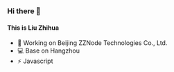 ### Hi there 👋
#### This is Liu Zhihua

- 🏢 Working on Beijing ZZNode Technologies Co., Ltd. 
- 💻 Base on Hangzhou
- ⚡ Javascript
<!--
**hua545563233/hua545563233** is a ✨ _special_ ✨ repository because its `README.md` (this file) appears on your GitHub profile.

Here are some ideas to get you started:

- 🔭 I’m currently working on ...
- 🌱 I’m currently learning ...
- 👯 I’m looking to collaborate on ...
- 🤔 I’m looking for help with ...
- 💬 Ask me about ...
- 📫 How to reach me: ...
- 😄 Pronouns: ...
- ⚡ Fun fact: ...
-->
